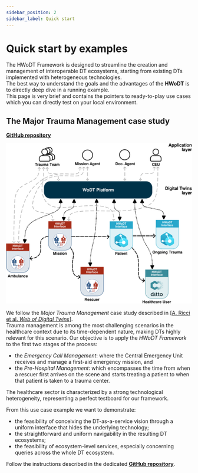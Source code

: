```yaml
---
sidebar_position: 2
sidebar_label: Quick start
---
```


# Quick start by examples
The HWoDT Framework is designed to streamline the creation and management of interoperable DT ecosystems, starting from existing DTs implemented with heterogeneous technologies. \
The best way to understand the goals and the advantages of the **HWoDT** is to directly deep dive in a running example. \
This page is very brief and contains the pointers to ready-to-play use cases which you can directly test on your local environment.

## The Major Trauma Management case study
**[GitHub repository](https://github.com/Web-of-Digital-Twins/major-trauma-management-case-study)**

![The HWoDT-based DT ecosystem for the Major Trauma Management case study.](../static/img/major-trauma-management.svg)

We follow the *Major Trauma Management* case study described in [[A. Ricci et al. _Web of Digital Twins_](https://dl.acm.org/doi/10.1145/3507909)]. \
Trauma management is among the most challenging scenarios in the healthcare context due to its time-dependent nature, making DTs highly relevant for this scenario.
Our objective is to apply the *HWoDT Framework* to the first two stages of the process: 
- the *Emergency Call Management*: where the Central Emergency Unit receives and manage a first-aid emergency mission, and
- the *Pre-Hospital Management*: which encompasses the time from when a rescuer first arrives on the scene and starts treating a patient to when that patient is taken to a trauma center.

The healthcare sector is characterized by a strong technological heterogeneity, representing a perfect testboard for our framework.

From this use case example we want to demonstrate:
- the feasibility of conceiving the DT-as-a-service vision through a uniform interface that hides the underlying technology;
- the straightforward and uniform navigability in the resulting DT ecosystems;
- the feasibility of ecosystem-level services, especially concerning queries across the whole DT ecosystem.

Follow the instructions described in the dedicated **[GitHub repository](https://github.com/Web-of-Digital-Twins/major-trauma-management-case-study)**.
